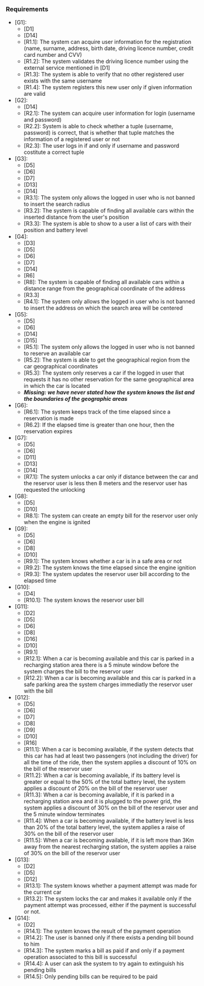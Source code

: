 ### Requirements
* [G1]:
	- [D1]
	- [D14]
	- [R1.1]: The system can acquire user information for the registration (name, surname, address, birth date, driving licence number, credit card number and CVV)
	- [R1.2]: The system validates the driving licence number using the external service mentioned in [D1]
	- [R1.3]: The system is able to verify that no other registered user exists with the same username
	- [R1.4]: The system registers this new user only if given information are valid
* [G2]:
	- [D14]
	- [R2.1]: The system can acquire user information for login (username and password)
	- [R2.2]: System is able to check whether a tuple (username, password) is correct, that is whether that tuple matches the information of a registered user or not
	- [R2.3]: The user logs in if and only if username and password costitute a correct tuple
* [G3]:
	- [D5]
	- [D6]
	- [D7]
	- [D13]
	- [D14]
	- [R3.1]: The system only allows the logged in user who is not banned to insert the search radius
	- [R3.2]: The system is capable of finding all available cars within the inserted distance from the user's position
	- [R3.3]: The system is able to show to a user a list of cars with their position and battery level
* [G4]:
	- [D3]
	- [D5]
	- [D6]
	- [D7]
	- [D14]
	- [R6]
	- [R8]: The system is capable of finding all available cars within a distance range from the geographical coordinate of the address
	- [R3.3]
	- [R4.1]: The system only allows the logged in user who is not banned to insert the address on which the search area will be centered
* [G5]:
	- [D5]
	- [D6]
	- [D14]
	- [D15]
	- [R5.1]: The system only allows the logged in user who is not banned to reserve an available car
	- [R5.2]: The system is able to get the geographical region from the car geographical coordinates
	- [R5.3]: The system only reserves a car if the logged in user that requests it has no other reservation for the same geographical area in which the car is located
	- ___Missing: we have never stated how the system knows the list and the boundaries of the geographic areas___
* [G6]:
	- [R6.1]: The system keeps track of the time elapsed since a reservation is made
	- [R6.2]: If the elapsed time is greater than one hour, then the reservation expires
* [G7]:
	- [D5]
	- [D6]
	- [D11]
	- [D13]
	- [D14]
	- [R7.1]: The system unlocks a car only if distance between the car and the reservor user is less then 8 meters and the reservor user has requested the unlocking
* [G8]:
	- [D5]
	- [D10]
	- [R8.1]: The system can create an empty bill for the reservor user only when the engine is ignited
* [G9]:
	- [D5]
	- [D6]
	- [D8]
	- [D10]
	- [R9.1]: The system knows whether a car is in a safe area or not
	- [R9.2]: The system knows the time elapsed since the engine ignition
	- [R9.3]: The system updates the reservor user bill according to the elapsed time
* [G10]:
	- [D4]
	- [R10.1]: The system knows the reservor user bill
* [G11]:
	- [D2]
	- [D5]
	- [D6]
	- [D8]
	- [D16]
	- [D10]
	- [R9.1]
	- [R12.1]: When a car is becoming available and this car is parked in a recharging station area there is a 5 minute window before the system charges the bill to the reservor user 
	- [R12.2]: When a car is becoming available and this car is parked in a safe parking area the system charges immediatly the reservor user with the bill
* [G12]:
	- [D5]
	- [D6]
	- [D7]
	- [D8]
	- [D9]
	- [D10]
	- [R16]
	- [R11.1]: When a car is becoming available, if the system detects that this car has had at least two passengers (not including the driver) for all the time of the ride, then the system applies a discount of 10% on the bill of the reservor user  
	- [R11.2]: When a car is becoming available, if its battery level is greater or equal to the 50% of the total battery level, the system applies a discount of 20% on the bill of the reservor user
	- [R11.3]: When a car is becoming available, if it is parked in a recharging station area and it is plugged to the power grid, the system applies a discount of 30% on the bill of the reservor user and the 5 minute window terminates
	- [R11.4]: When a car is becoming available, if the battery level is less than 20% of the total battery level, the system applies a raise of 30% on the bill of the reservor user
	- [R11.5]: When a car is becoming available, if it is left more than 3Km away from the nearest recharging station, the system applies a raise of 30% on the bill of the reservor user
* [G13]:
	- [D2]
	- [D5]
	- [D12]
	- [R13.1]: The system knows whether a payment attempt was made for the current car
	- [R13.2]: The system locks the car and makes it available only if the payment attempt was processed, either if the payment is successful or not.
* [G14]:
	- [D2]
	- [R14.1]: The system knows the result of the payment operation
	- [R14.2]: The user is banned only if there exists a pending bill bound to him
	- [R14.3]: The system marks a bill as paid if and only if a payment operation associated to this bill is successful
	- [R14.4]: A user can ask the system to try again to extinguish his pending bills
	- [R14.5]: Only pending bills can be required to be paid